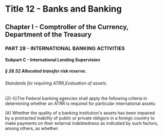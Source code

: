 
# Title 12 - Banks and Banking
## Chapter I - Comptroller of the Currency, Department of the Treasury
### PART 28 - INTERNATIONAL BANKING ACTIVITIES
#### Subpart C - International Lending Supervision
##### § 28.52 Allocated transfer risk reserve.
###### Standards for requiring ATRR,Evaluation of assets.

(2)-(i)The Federal banking agencies shall apply the following criteria in determining whether an ATRR is required for particular international assets:

(A) Whether the quality of a banking institution's assets has been impaired by a protracted inability of public or private obligors in a foreign country to make payments on their external indebtedness as indicated by such factors, among others, as whether:
